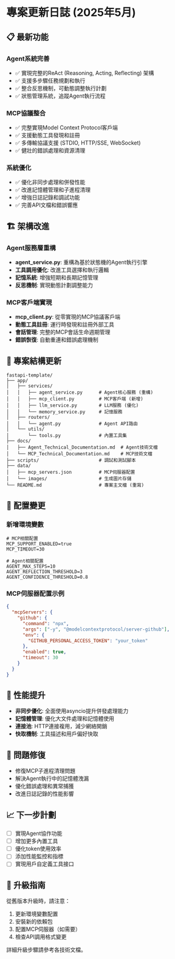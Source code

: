 # 專案更新日誌 (2025年5月)

## 📋 最新功能

### Agent系統完善
- ✅ 實現完整的ReAct (Reasoning, Acting, Reflecting) 架構
- ✅ 支援多步驟任務規劃和執行
- ✅ 整合反思機制，可動態調整執行計劃
- ✅ 狀態管理系統，追蹤Agent執行流程

### MCP協議整合
- ✅ 完整實現Model Context Protocol客戶端
- ✅ 支援動態工具發現和註冊
- ✅ 多傳輸協議支援 (STDIO, HTTP/SSE, WebSocket)
- ✅ 健壯的錯誤處理和資源清理

### 系統優化
- ✅ 優化非同步處理和併發性能
- ✅ 改進記憶體管理和子進程清理
- ✅ 增強日誌記錄和調試功能
- ✅ 完善API文檔和錯誤響應

## 🏗️ 架構改進

### Agent服務層重構
- **agent_service.py**: 重構為基於狀態機的Agent執行引擎
- **工具調用優化**: 改進工具選擇和執行邏輯
- **記憶系統**: 增強短期和長期記憶管理
- **反思機制**: 實現動態計劃調整能力

### MCP客戶端實現
- **mcp_client.py**: 從零實現的MCP協議客戶端
- **動態工具註冊**: 運行時發現和註冊外部工具
- **會話管理**: 完整的MCP會話生命週期管理
- **錯誤恢復**: 自動重連和錯誤處理機制

## 📁 專案結構更新

```
fastapi-template/
├── app/
│   ├── services/
│   │   ├── agent_service.py      # Agent核心服務 (重構)
│   │   ├── mcp_client.py         # MCP客戶端 (新增)
│   │   ├── llm_service.py        # LLM服務 (優化)
│   │   └── memory_service.py     # 記憶服務
│   ├── routers/
│   │   └── agent.py              # Agent API路由
│   └── utils/
│       └── tools.py              # 內置工具集
├── docs/
│   ├── Agent_Technical_Documentation.md  # Agent技術文檔
│   └── MCP_Technical_Documentation.md    # MCP技術文檔
├── scripts/                      # 調試和測試腳本
├── data/
│   ├── mcp_servers.json          # MCP伺服器配置
│   └── images/                   # 生成圖片存儲
└── README.md                     # 專案主文檔 (重寫)
```

## 🔧 配置變更

### 新增環境變數
```env
# MCP相關配置
MCP_SUPPORT_ENABLED=true
MCP_TIMEOUT=30

# Agent相關配置
AGENT_MAX_STEPS=10
AGENT_REFLECTION_THRESHOLD=3
AGENT_CONFIDENCE_THRESHOLD=0.8
```

### MCP伺服器配置示例
```json
{
  "mcpServers": {
    "github": {
      "command": "npx",
      "args": ["-y", "@modelcontextprotocol/server-github"],
      "env": {
        "GITHUB_PERSONAL_ACCESS_TOKEN": "your_token"
      },
      "enabled": true,
      "timeout": 30
    }
  }
}
```

## 🚀 性能提升

- **非同步優化**: 全面使用asyncio提升併發處理能力
- **記憶體管理**: 優化大文件處理和記憶體使用
- **連接池**: HTTP連接複用，減少網絡開銷
- **快取機制**: 工具描述和用戶偏好快取

## 🐛 問題修復

- 修復MCP子進程清理問題
- 解決Agent執行中的記憶體洩漏
- 優化錯誤處理和異常捕獲
- 改進日誌記錄的性能影響

## 📈 下一步計劃

- [ ] 實現Agent協作功能
- [ ] 增加更多內置工具
- [ ] 優化token使用效率
- [ ] 添加性能監控和指標
- [ ] 實現用戶自定義工具接口

## 🔄 升級指南

從舊版本升級時，請注意：

1. 更新環境變數配置
2. 安裝新的依賴包
3. 配置MCP伺服器（如需要）
4. 檢查API調用格式變更

詳細升級步驟請參考各技術文檔。
